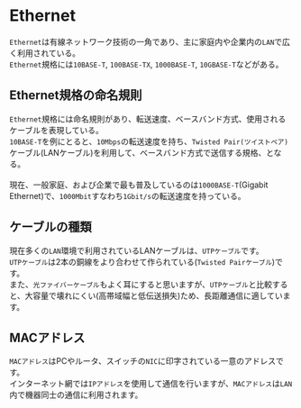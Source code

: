 # Ethernet

`Ethernet`は有線ネットワーク技術の一角であり、主に家庭内や企業内の`LAN`で広く利用されている。<br>
`Ethernet`規格には`10BASE-T`, `100BASE-TX`, `1000BASE-T`, `10GBASE-T`などがある。<br>

## Ethernet規格の命名規則
`Ethernet`規格には命名規則があり、転送速度、ベースバンド方式、使用されるケーブルを表現している。<br>
`10BASE-T`を例にとると、`10Mbps`の転送速度を持ち、`Twisted Pair(ツイストペア)`ケーブル(LANケーブル)を利用して、ベースバンド方式で送信する規格、となる。<br>
<br>
現在、一般家庭、および企業で最も普及しているのは`1000BASE-T`(Gigabit Ethernet)で、`1000Mbit`すなわち`1Gbit/s`の転送速度を持っている。<br>

## ケーブルの種類
現在多くの`LAN`環境で利用されているLANケーブルは、`UTPケーブル`です。<br>
`UTPケーブル`は2本の銅線をより合わせて作られている(`Twisted Pairケーブル`)です。<br>
また、`光ファイバーケーブル`もよく耳にすると思いますが、`UTPケーブル`と比較すると、大容量で壊れにくい(高帯域幅と低伝送損失)ため、長距離通信に適しています。<br>

## MACアドレス
`MACアドレス`はPCやルータ、スイッチの`NIC`に印字されている一意のアドレスです。<br>
インターネット網では`IPアドレス`を使用して通信を行いますが、`MACアドレス`は`LAN`内で機器同士の通信に利用されます。<br>
